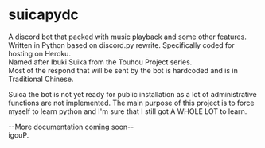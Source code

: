 # suicapydc
A discord bot that packed with music playback and some other features.
<br>Written in Python based on discord.py rewrite. Specifically coded for hosting on Heroku.
<br>Named after Ibuki Suika from the Touhou Project series.
<br>Most of the respond that will be sent by the bot is hardcoded and is in Traditional Chinese.
<p>
  Suica the bot is not yet ready for public installation as a lot of administrative functions are not implemented. The main purpose of this project is to force myself to learn python and I'm sure that I still got A WHOLE LOT to learn.
</p>

--More documentation coming soon--
<br>
igouP.
